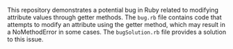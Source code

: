 This repository demonstrates a potential bug in Ruby related to modifying attribute values through getter methods. The `bug.rb` file contains code that attempts to modify an attribute using the getter method, which may result in a NoMethodError in some cases. The `bugSolution.rb` file provides a solution to this issue.